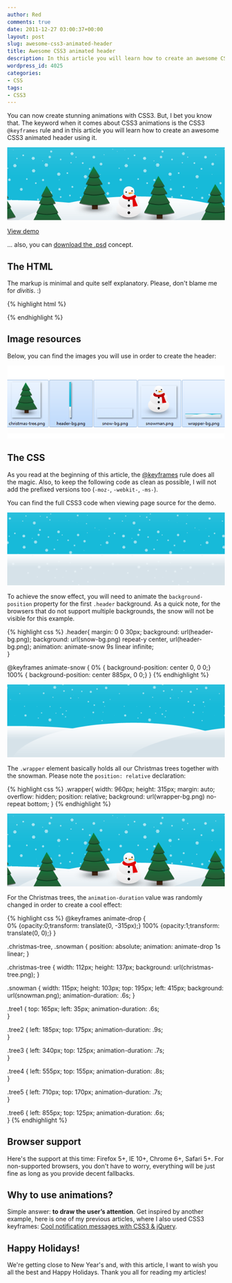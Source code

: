 ```yaml
---
author: Red
comments: true
date: 2011-12-27 03:00:37+00:00
layout: post
slug: awesome-css3-animated-header
title: Awesome CSS3 animated header
description: In this article you will learn how to create an awesome CSS3 animated header using CSS3 keyframes.
wordpress_id: 4025
categories:
- CSS
tags:
- CSS3
---
```


You can now create stunning animations with CSS3. But, I bet you know that. The keyword when it comes about CSS3 animations is the CSS3 `@keyframes` rule and in this article you will learn how to create an awesome CSS3 animated header using it.

![CSS3 animated header](/wp-content/uploads/2011/12/awesome-css3-animated-header.gif)

<!-- more -->

[View demo](/wp-content/uploads/2011/12/css3-animated-header-demo.html)
  
... also, you can [download the .psd](/wp-content/uploads/2011/12/css3-animated-header.zip) concept.

## The HTML

The markup is minimal and quite self explanatory. Please, don't blame me for _divitis_. :)

{% highlight html %}
<div class="header">
    <div class="wrapper">
        <div class="christmas-tree tree1"></div>
        <div class="christmas-tree tree2"></div>
        <div class="christmas-tree tree3"></div>
        <div class="snowman"></div> 
        <div class="christmas-tree tree4"></div>
        <div class="christmas-tree tree5"></div>
        <div class="christmas-tree tree6"></div>
    </div>
</div>
{% endhighlight %}

## Image resources

Below, you can find the images you will use in order to create the header:

![Header images](/wp-content/uploads/2011/12/css3-header-images.png)

## The CSS

As you read at the beginning of this article, the [@keyframes](http://www.w3.org/TR/css3-animations/) rule does all the magic. Also, to keep the following code as clean as possible, I will not add the prefixed versions too (`-moz-`, `-webkit-`, `-ms-`).

You can find the full CSS3 code when viewing page source for the demo.

![Header background](/wp-content/uploads/2011/12/css3-header-background.png)

To achieve the snow effect, you will need to animate the `background-position` property for the first `.header` background. As a quick note, for the browsers that do not support multiple backgrounds, the snow will not be visible for this example.

{% highlight css %}
.header{
    margin: 0 0 30px;
    background: url(header-bg.png);
    background: url(snow-bg.png) repeat-y center, url(header-bg.png);
    animation: animate-snow 9s linear infinite;        
}

@keyframes animate-snow
{
    0% { background-position: center 0, 0 0;}
    100% { background-position: center 885px, 0 0;}
}
{% endhighlight %}

![Header wrapper](/wp-content/uploads/2011/12/css3-header-wrapper.png)

The `.wrapper` element basically holds all our Christmas trees together with the snowman. Please note the `position: relative` declaration:
    
{% highlight css %}
.wrapper{
    width: 960px;
    height: 315px;
    margin: auto;
    overflow: hidden;
    position: relative;
    background: url(wrapper-bg.png) no-repeat bottom;
}
{% endhighlight %}

![Animated header example](/wp-content/uploads/2011/12/awesome-css3-animated-header.gif)

For the Christmas trees, the `animation-duration` value was randomly changed in order to create a cool effect: 

{% highlight css %}
@keyframes animate-drop {   
    0% {opacity:0;transform: translate(0, -315px);}
    100% {opacity:1;transform: translate(0, 0);}
}   

.christmas-tree,
.snowman {
    position: absolute;
    animation: animate-drop 1s linear;
}

.christmas-tree {
    width: 112px;
    height: 137px;
    background: url(christmas-tree.png);
}

.snowman {
    width: 115px;
    height: 103px;
    top: 195px;
    left: 415px;
    background: url(snowman.png);
    animation-duration: .6s;
}   
    
.tree1 {
    top: 165px;
    left: 35px;
    animation-duration: .6s;       
}

.tree2 {
    left: 185px;
    top: 175px; 
    animation-duration: .9s;       
}

.tree3 {
    left: 340px;
    top: 125px; 
    animation-duration: .7s;       
}

.tree4 {
    left: 555px;
    top: 155px; 
    animation-duration: .8s;       
}

.tree5 {
    left: 710px;
    top: 170px; 
    animation-duration: .7s;       
}

.tree6 {
    left: 855px;
    top: 125px;
    animation-duration: .6s;       
}
{% endhighlight %}

## Browser support

Here's the support at this time: Firefox 5+, IE 10+, Chrome 6+, Safari 5+. For non-supported browsers, you don't have to worry, everything will be just fine as long as you provide decent fallbacks.

## Why to use animations?

Simple answer: **to draw the user’s attention**. Get inspired by another example, here is one of my previous articles, where I also used CSS3 keyframes: [Cool notification messages with CSS3 & jQuery](http://www.red-team-design.com/cool-notification-messages-with-css3-jquery). 

## Happy Holidays!

We're getting close to New Year's and, with this article, I want to wish you all the best and Happy Holidays. Thank you all for reading my articles!